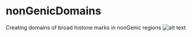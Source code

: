 # nonGenicDomains
Creating domains of broad histone marks in nonGenic regions
![alt text](http://nikleotide.com/wp-content/uploads//2018/04/igv_snapshot.png)
